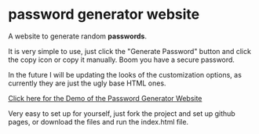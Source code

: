 # password generator website
A website to generate random **passwords**.

It is very simple to use, just click the "Generate Password" button and click the copy icon or copy it manually.
Boom you have a secure password.

In the future I will be updating the looks of the customization options, as currently they are just the ugly base HTML ones.

[Click here for the Demo of the Password Generator Website](https://www.reassignment.github.io/random-password)

Very easy to set up for yourself, just fork the project and set up github pages, or download the files and run the index.html file.
